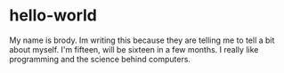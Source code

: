 # hello-world
My name is brody.
Im writing this because they are telling me to tell a bit about myself.
I'm fifteen, will be sixteen in a few months. I really like programming and the science behind computers. 

